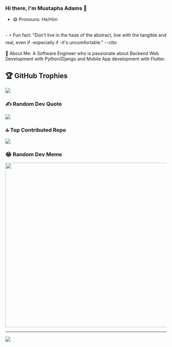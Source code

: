 ### Hi there, I'm Mustapha Adams 👋<br>

- 😄 Pronouns: He/Him
<br>
- ⚡ Fun fact: "Don't live in the haze of the abstract, live with the tangible and real, even if -especially if -it's uncomfortable." --ctto
<br>
<br>
💫 About Me: A Software Engineer who is passionate about Backend Web Development with Python/Django and Mobile App development with Flutter.

## 🏆 GitHub Trophies
![](https://github-profile-trophy.vercel.app/?username=Mustapha7018&theme=radical&no-frame=false&no-bg=false&margin-w=4)

### ✍️ Random Dev Quote
![](https://quotes-github-readme.vercel.app/api?type=horizontal&theme=radical)

### 🔝 Top Contributed Repo
![](https://github-contributor-stats.vercel.app/api?username=Mustapha7018&limit=5&theme=dark&combine_all_yearly_contributions=true)

### 😂 Random Dev Meme
<img src="https://rm.up.railway.app/" width="512px"/>

---
[![](https://visitcount.itsvg.in/api?id=Mustapha7018&icon=4&color=0)](https://visitcount.itsvg.in)

<!-- Proudly created with GPRM ( https://gprm.itsvg.in ) -->
